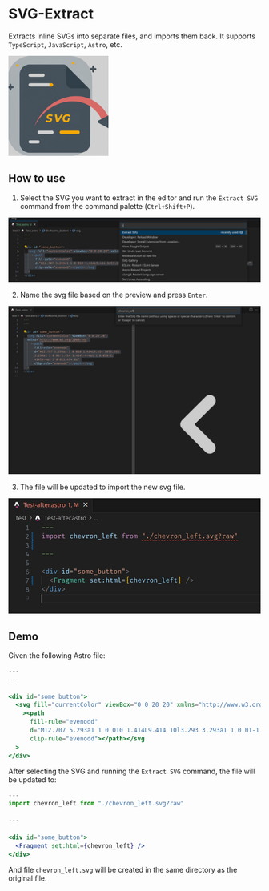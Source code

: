 # SVG-Extract

Extracts inline SVGs into separate files, and imports them back. It supports `TypeScript`, `JavaScript`, `Astro`, etc.

<img src="images/icon.png" alt="Icon" width="200" height="200">

## How to use

1. Select the SVG you want to extract in the editor and run the `Extract SVG` command from the command palette (`Ctrl+Shift+P`).

![Selecting](/images/astro-before.jpg)

2. Name the svg file based on the preview and press `Enter`.

![Naming](/images/astro-preview-svg.jpg)

3. The file will be updated to import the new svg file.

![After](/images/astro-after.jpg)

## Demo

Given the following Astro file:

```jsx
---
---

<div id="some_button">
  <svg fill="currentColor" viewBox="0 0 20 20" xmlns="http://www.w3.org/2000/svg"
    ><path
      fill-rule="evenodd"
      d="M12.707 5.293a1 1 0 010 1.414L9.414 10l3.293 3.293a1 1 0 01-1.414 1.414l-4-4a1 1 0 010-1.414l4-4a1 1 0 011.414 0z"
      clip-rule="evenodd"></path></svg
  >
</div>
```

After selecting the SVG and running the `Extract SVG` command, the file will be updated to:

```jsx
---
import chevron_left from "./chevron_left.svg?raw"

---

<div id="some_button">
  <Fragment set:html={chevron_left} />
</div>
```

And file `chevron_left.svg` will be created in the same directory as the original file.
